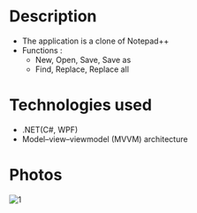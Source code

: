 

# Description
- The application is a clone of Notepad++
- Functions :
    - New, Open, Save, Save as
    - Find, Replace, Replace all

# Technologies used
- .NET(C#, WPF) 
-  Model–view–viewmodel (MVVM) architecture

# Photos
![1](https://user-images.githubusercontent.com/77210765/192605241-2c83fd4f-d6d1-46c5-b205-6455a0052d94.jpeg)
